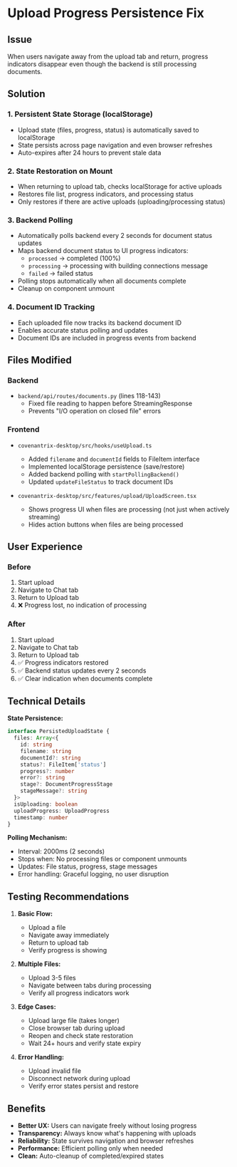 # Upload Progress Persistence Fix

## Issue
When users navigate away from the upload tab and return, progress indicators disappear even though the backend is still processing documents.

## Solution

### 1. **Persistent State Storage** (localStorage)
- Upload state (files, progress, status) is automatically saved to localStorage
- State persists across page navigation and even browser refreshes
- Auto-expires after 24 hours to prevent stale data

### 2. **State Restoration on Mount**
- When returning to upload tab, checks localStorage for active uploads
- Restores file list, progress indicators, and processing status
- Only restores if there are active uploads (uploading/processing status)

### 3. **Backend Polling**
- Automatically polls backend every 2 seconds for document status updates
- Maps backend document status to UI progress indicators:
  - `processed` → completed (100%)
  - `processing` → processing with building connections message
  - `failed` → failed status
- Polling stops automatically when all documents complete
- Cleanup on component unmount

### 4. **Document ID Tracking**
- Each uploaded file now tracks its backend document ID
- Enables accurate status polling and updates
- Document IDs are included in progress events from backend

## Files Modified

### Backend
- `backend/api/routes/documents.py` (lines 118-143)
  - Fixed file reading to happen before StreamingResponse
  - Prevents "I/O operation on closed file" errors

### Frontend
- `covenantrix-desktop/src/hooks/useUpload.ts`
  - Added `filename` and `documentId` fields to FileItem interface
  - Implemented localStorage persistence (save/restore)
  - Added backend polling with `startPollingBackend()`
  - Updated `updateFileStatus` to track document IDs

- `covenantrix-desktop/src/features/upload/UploadScreen.tsx`
  - Shows progress UI when files are processing (not just when actively streaming)
  - Hides action buttons when files are being processed

## User Experience

### Before
1. Start upload
2. Navigate to Chat tab
3. Return to Upload tab
4. ❌ Progress lost, no indication of processing

### After
1. Start upload
2. Navigate to Chat tab
3. Return to Upload tab
4. ✅ Progress indicators restored
5. ✅ Backend status updates every 2 seconds
6. ✅ Clear indication when documents complete

## Technical Details

**State Persistence:**
```typescript
interface PersistedUploadState {
  files: Array<{
    id: string
    filename: string
    documentId?: string
    status?: FileItem['status']
    progress?: number
    error?: string
    stage?: DocumentProgressStage
    stageMessage?: string
  }>
  isUploading: boolean
  uploadProgress: UploadProgress
  timestamp: number
}
```

**Polling Mechanism:**
- Interval: 2000ms (2 seconds)
- Stops when: No processing files or component unmounts
- Updates: File status, progress, stage messages
- Error handling: Graceful logging, no user disruption

## Testing Recommendations

1. **Basic Flow:**
   - Upload a file
   - Navigate away immediately
   - Return to upload tab
   - Verify progress is showing

2. **Multiple Files:**
   - Upload 3-5 files
   - Navigate between tabs during processing
   - Verify all progress indicators work

3. **Edge Cases:**
   - Upload large file (takes longer)
   - Close browser tab during upload
   - Reopen and check state restoration
   - Wait 24+ hours and verify state expiry

4. **Error Handling:**
   - Upload invalid file
   - Disconnect network during upload
   - Verify error states persist and restore

## Benefits

- **Better UX:** Users can navigate freely without losing progress
- **Transparency:** Always know what's happening with uploads
- **Reliability:** State survives navigation and browser refreshes
- **Performance:** Efficient polling only when needed
- **Clean:** Auto-cleanup of completed/expired states

